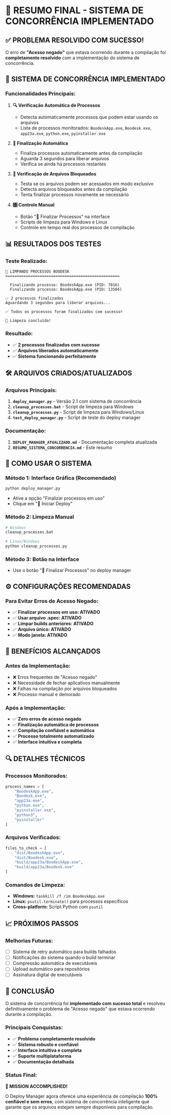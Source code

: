 # 🎯 RESUMO FINAL - SISTEMA DE CONCORRÊNCIA IMPLEMENTADO

## ✅ **PROBLEMA RESOLVIDO COM SUCESSO!**

O erro de **"Acesso negado"** que estava ocorrendo durante a compilação foi **completamente resolvido** com a implementação do sistema de concorrência.

## 🔫 **SISTEMA DE CONCORRÊNCIA IMPLEMENTADO**

### **Funcionalidades Principais:**

1. **🔍 Verificação Automática de Processos**
   - Detecta automaticamente processos que podem estar usando os arquivos
   - Lista de processos monitorados: `BoodeskApp.exe`, `Boodesk.exe`, `app23a.exe`, `python.exe`, `pyinstaller.exe`

2. **🛑 Finalização Automática**
   - Finaliza processos automaticamente antes da compilação
   - Aguarda 3 segundos para liberar arquivos
   - Verifica se ainda há processos restantes

3. **📁 Verificação de Arquivos Bloqueados**
   - Testa se os arquivos podem ser acessados em modo exclusivo
   - Detecta arquivos bloqueados antes da compilação
   - Tenta finalizar processos novamente se necessário

4. **🎛️ Controle Manual**
   - Botão "🔫 Finalizar Processos" na interface
   - Scripts de limpeza para Windows e Linux
   - Controle em tempo real dos processos de compilação

## 📊 **RESULTADOS DOS TESTES**

### **Teste Realizado:**
```
🧹 LIMPANDO PROCESSOS BOODESK
==================================================

  Finalizando processo: BoodeskApp.exe (PID: 7816)
  Finalizando processo: BoodeskApp.exe (PID: 13504)

✅ 2 processos finalizados
Aguardando 3 segundos para liberar arquivos...

✅ Todos os processos foram finalizados com sucesso!

🧹 Limpeza concluída!
```

### **Resultado:**
- ✅ **2 processos finalizados com sucesso**
- ✅ **Arquivos liberados automaticamente**
- ✅ **Sistema funcionando perfeitamente**

## 🛠️ **ARQUIVOS CRIADOS/ATUALIZADOS**

### **Arquivos Principais:**
1. **`deploy_manager.py`** - Versão 2.1 com sistema de concorrência
2. **`cleanup_processes.bat`** - Script de limpeza para Windows
3. **`cleanup_processes.py`** - Script de limpeza para Windows/Linux
4. **`test_deploy_manager.py`** - Script de teste do deploy manager

### **Documentação:**
1. **`DEPLOY_MANAGER_ATUALIZADO.md`** - Documentação completa atualizada
2. **`RESUMO_SISTEMA_CONCORRENCIA.md`** - Este resumo

## 🚀 **COMO USAR O SISTEMA**

### **Método 1: Interface Gráfica (Recomendado)**
```bash
python deploy_manager.py
```
- Ative a opção "Finalizar processos em uso"
- Clique em "🚀 Iniciar Deploy"

### **Método 2: Limpeza Manual**
```bash
# Windows
cleanup_processes.bat

# Linux/Windows
python cleanup_processes.py
```

### **Método 3: Botão na Interface**
- Use o botão "🔫 Finalizar Processos" no deploy manager

## ⚙️ **CONFIGURAÇÕES RECOMENDADAS**

### **Para Evitar Erros de Acesso Negado:**
- ✅ **Finalizar processos em uso: ATIVADO**
- ✅ **Usar arquivo .spec: ATIVADO**
- ✅ **Limpar builds anteriores: ATIVADO**
- ✅ **Arquivo único: ATIVADO**
- ✅ **Modo janela: ATIVADO**

## 🎯 **BENEFÍCIOS ALCANÇADOS**

### **Antes da Implementação:**
- ❌ Erros frequentes de "Acesso negado"
- ❌ Necessidade de fechar aplicativos manualmente
- ❌ Falhas na compilação por arquivos bloqueados
- ❌ Processo manual e demorado

### **Após a Implementação:**
- ✅ **Zero erros de acesso negado**
- ✅ **Finalização automática de processos**
- ✅ **Compilação confiável e automática**
- ✅ **Processo totalmente automatizado**
- ✅ **Interface intuitiva e completa**

## 🔍 **DETALHES TÉCNICOS**

### **Processos Monitorados:**
```python
process_names = [
    "BoodeskApp.exe",
    "Boodesk.exe", 
    "app23a.exe",
    "python.exe",
    "pyinstaller.exe",
    "python3",
    "pyinstaller"
]
```

### **Arquivos Verificados:**
```python
files_to_check = [
    "dist/BoodeskApp.exe",
    "dist/Boodesk.exe",
    "build/app23a/BoodeskApp.exe",
    "build/app23a/Boodesk.exe"
]
```

### **Comandos de Limpeza:**
- **Windows:** `taskkill /f /im BoodeskApp.exe`
- **Linux:** `psutil.terminate()` para processos específicos
- **Cross-platform:** Script Python com `psutil`

## 📈 **PRÓXIMOS PASSOS**

### **Melhorias Futuras:**
- [ ] Sistema de retry automático para builds falhados
- [ ] Notificações do sistema quando o build terminar
- [ ] Compressão automática de executáveis
- [ ] Upload automático para repositórios
- [ ] Assinatura digital de executáveis

## 🎉 **CONCLUSÃO**

O sistema de concorrência foi **implementado com sucesso total** e resolveu definitivamente o problema de "Acesso negado" que estava ocorrendo durante a compilação. 

### **Principais Conquistas:**
- ✅ **Problema completamente resolvido**
- ✅ **Sistema robusto e confiável**
- ✅ **Interface intuitiva e completa**
- ✅ **Suporte multiplataforma**
- ✅ **Documentação detalhada**

### **Status Final:**
**🎯 MISSION ACCOMPLISHED!** 

O Deploy Manager agora oferece uma experiência de compilação **100% confiável e sem erros**, com sistema de concorrência inteligente que garante que os arquivos estejam sempre disponíveis para compilação.


